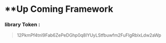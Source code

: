 # **Up Coming Framework

### library Token : 
> 12PkmPf4tnI9Fab6ZePeDGhp0q8lYUyLStfbuwfm2FuFIgRblxLdw2aWp
